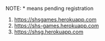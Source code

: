 NOTE: \* means pending registration
1.	https://shsgames.herokuapp.com
2.	https://shs-games.herokuapp.com
3.  https://shsg.herokuapp.com

